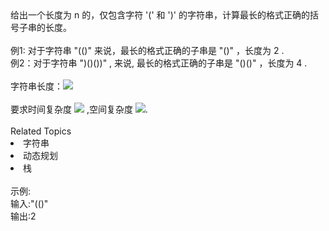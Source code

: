 <div>  给出一个长度为 n 的，仅包含字符 '(' 和 ')' 的字符串，计算最长的格式正确的括号子串的长度。 </div> <div>  <br> </div> <div>  例1: 对于字符串 &quot;(()&quot; 来说，最长的格式正确的子串是 &quot;()&quot; ，长度为 2 .<br> </div> <div>  例2：对于字符串 &quot;)()())&quot; , 来说, 最长的格式正确的子串是 &quot;()()&quot; ，长度为 4 .<br> </div> <div>  <br> </div> <div>  字符串长度：<img src="https://www.nowcoder.com/equation?tex=0%20%5Cle%20n%20%5Cle%205*10%5E5%20"><br> </div> <div>  <br> </div> <div>  要求时间复杂度 <img src="https://www.nowcoder.com/equation?tex=O(n)"> ,空间复杂度 <img src="https://www.nowcoder.com/equation?tex=O(n)">. </div><div><br></div><div><div>Related Topics</div><div><li>字符串</li><li>动态规划</li><li>栈</li></div></div><br>示例:<br>输入:"(()"<br>输出:2<br>